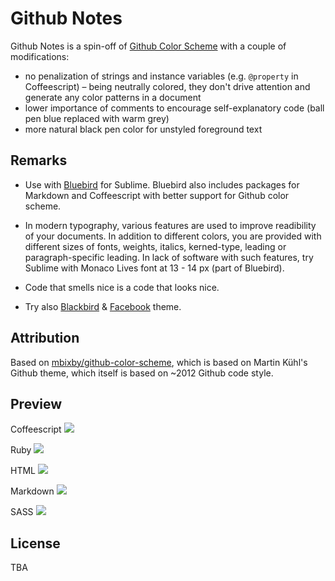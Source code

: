 # Github Notes

Github Notes is a spin-off of [Github Color Scheme](https://github.com/mbixby/github-color-scheme) with a couple of modifications:

* no penalization of strings and instance variables (e.g. `@property` in Coffeescript) – being neutrally colored, they don't drive attention and generate any color patterns in a document
* lower importance of comments to encourage self-explanatory code (ball pen blue replaced with warm grey)
* more natural black pen color for unstyled foreground text

## Remarks     

* Use with [Bluebird](https://github.com/mbixby/bluebird) for Sublime. Bluebird also includes packages for Markdown and Coffeescript with better support for Github color scheme. 
  
* In modern typography, various features are used to improve readibility of your documents. In addition to different colors, you are provided with different sizes of fonts, weights, italics, kerned-type, leading or paragraph-specific leading. In lack of software with such features, try Sublime with Monaco Lives font at 13 - 14 px (part of Bluebird).   

* Code that smells nice is a code that looks nice.   

* Try also [Blackbird](https://github.com/mbixby/blackbird) & [Facebook](https://github.com/mbixby/facebook-color-scheme) theme.

## Attribution

Based on [mbixby/github-color-scheme](https://github.com/mbixby/github-color-scheme), which is based on Martin Kühl's Github theme, which itself is based on ~2012 Github code style.

## Preview

Coffeescript
![](https://raw.github.com/mbixby/github-notes-color-scheme/master/preview/coffee.png)  

Ruby
![](https://raw.github.com/mbixby/github-notes-color-scheme/master/preview/ruby.png)  

HTML
![](https://raw.github.com/mbixby/github-notes-color-scheme/master/preview/html.png)  

Markdown
![](https://raw.github.com/mbixby/github-notes-color-scheme/master/preview/md.png)  

SASS
![](https://raw.github.com/mbixby/github-notes-color-scheme/master/preview/sass.png)  

## License

TBA
